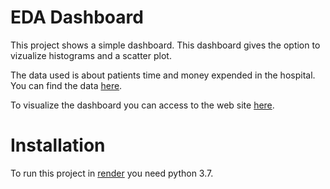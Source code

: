 # EDA Dashboard

This project shows a simple dashboard. This dashboard gives the option to vizualize histograms and a scatter plot.

The data used is about patients time and money expended in the hospital. You can find the data [here](https://www.kaggle.com/datasets/abdulqaderasiirii/hospital-patient-data/).

To visualize the dashboard you can access to the web site [here](https://eda-dashboard-hosp.onrender.com).

# Installation

To run this project in [render](https://dashboard.render.com/) you need python 3.7.
